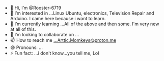 - 👋 Hi, I’m @Rooster-6719
- 👀 I’m interested in ...Linux Ubuntu, electronics, Television Repair and Arduino. I came here because i want to learn.
- 🌱 I’m currently learning ...All of the above and then some. I'm very new at all of this.
- 💞️ I’m looking to collaborate on ...
- 📫 How to reach me ...Arttic.Momkeys@proton.me
- 😄 Pronouns: ...
- ⚡ Fun fact: ...i don't know...you tell me, Lol

<!---
Rooster-6719/Rooster-6719 is a ✨ special ✨ repository because its `README.md` (this file) appears on your GitHub profile.
You can click the Preview link to take a look at your changes.
--->
